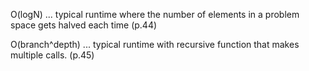 O(logN) ... typical runtime where the number of elements in a problem space gets halved each time (p.44)

O(branch^depth) ... typical runtime with recursive function that makes multiple calls. (p.45)
